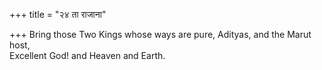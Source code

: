 +++
title = "२४ ता राजाना"

+++
Bring those Two Kings whose ways are pure, Adityas, and the Marut host,  
     Excellent God! and Heaven and Earth.